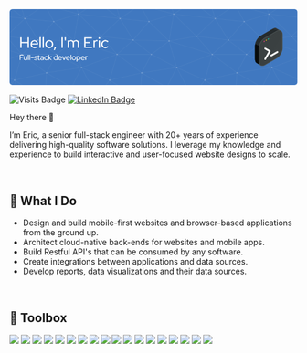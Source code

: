 ![Eric's GitHub Banner](./github-header-image.png)

![Visits Badge](https://badges.pufler.dev/visits/ericsandvick/ericsandvick)
[![LinkedIn Badge](https://img.shields.io/badge/LinkedIn-Profile-informational?style=flat&logo=linkedin&logoColor=white&color=0D76A8)](https://www.linkedin.com/in/eric-sandvick-51640571/)


Hey there 👋

I’m Eric, a senior full-stack engineer with 20+ years of experience delivering high-quality software solutions. I leverage my knowledge and experience to build interactive and user-focused website designs to scale.  

<br>

## :rocket: What I Do

- Design and build mobile-first websites and browser-based applications from the ground up.
- Architect cloud-native back-ends for websites and mobile apps.
- Build Restful API's that can be consumed by any software.
- Create integrations between applications and data sources.
- Develop reports, data visualizations and their data sources.
  
<br>

## 💼 Toolbox

![](https://img.shields.io/badge/Cloud-Azure_Data_Factory-informational?style=flat&logo=Java&logoColor=white&color=4078c0)
![](https://img.shields.io/badge/Cloud-Azure_Functions-informational?style=flat&logo=Java&logoColor=white&color=4078c0)
![](https://img.shields.io/badge/Cloud-Azure_Storage-informational?style=flat&logo=AzureStorage&logoColor=white&color=4078c0)
![](https://img.shields.io/badge/Code-.NET-informational?style=flat&logo=.net&logoColor=white&color=4078c0)
![](https://img.shields.io/badge/Code-CSharp-informational?style=flat&logo=c-sharp&logoColor=white&color=4078c0)
![](https://img.shields.io/badge/Code-Html-informational?style=flat&logo=html5&logoColor=white&color=4078c0)
![](https://img.shields.io/badge/Code-Java-informational?style=flat&logo=Java&logoColor=white&color=4078c0)
![](https://img.shields.io/badge/Code-JavaScript-informational?style=flat&logo=JavaScript&logoColor=white&color=4078c0)
![](https://img.shields.io/badge/Database-MySQL-informational?style=flat&logo=MySQL&logoColor=white&color=4078c0)
![](https://img.shields.io/badge/Database-NoSQL-informational?style=flat&logo=NoSQL&logoColor=white&color=4078c0)
![](https://img.shields.io/badge/Database-SQL_Server-informational?style=flat&logo=SQLServer&logoColor=white&color=4078c0)
![](https://img.shields.io/badge/Style-CSS-informational?style=flat&logo=css3&logoColor=white&color=4078c0)
![](https://img.shields.io/badge/Tools-Jira-informational?style=flat&logo=Jira-Software&logoColor=white&color=4078c0)
![](https://img.shields.io/badge/Tools-Postman-informational?style=flat&logo=Postman&logoColor=white&color=4078c0)
![](https://img.shields.io/badge/Tools-Power_BI-informational?style=flat&logo=PowerBI&logoColor=white&color=4078c0)
![](https://img.shields.io/badge/Tools-SaleForce-informational?style=flat&logo=salesforce&logoColor=white&color=%234078c0)
![](https://img.shields.io/badge/Tools-SendGrid-informational?style=flat&logo=SendGrid-Software&logoColor=white&color=4078c0)
![](https://img.shields.io/badge/Tools-SonarQube-informational?style=flat&logo=SonarQube&logoColor=white&color=4078c0)

<br>
<br>

